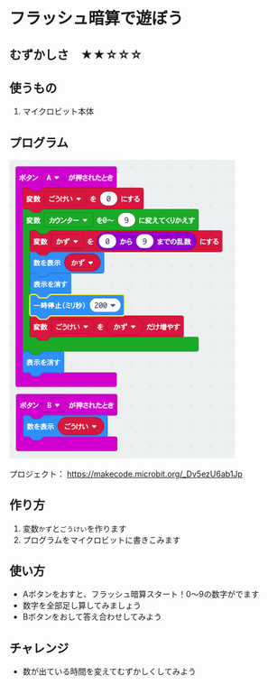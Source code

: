 # フラッシュ暗算で遊ぼう

## むずかしさ　★★☆☆☆

## 使うもの
1. マイクロビット本体

## プログラム

<img width="400" src="./calc.png">

プロジェクト： https://makecode.microbit.org/_Dv5ezU6ab1Jp

## 作り方

1. 変数`かず`と`ごうけい`を作ります
2. プログラムをマイクロビットに書きこみます

## 使い方

* Aボタンをおすと、フラッシュ暗算スタート！0〜9の数字がでます
* 数字を全部足し算してみましょう
* Bボタンをおして答え合わせしてみよう

## チャレンジ

* 数が出ている時間を変えてむずかしくしてみよう
